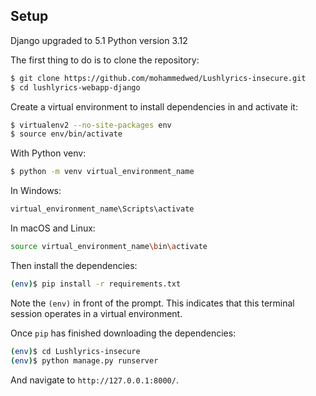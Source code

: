 


## Setup
Django upgraded to 5.1
Python version 3.12

The first thing to do is to clone the repository:

```sh
$ git clone https://github.com/mohammedwed/Lushlyrics-insecure.git
$ cd lushlyrics-webapp-django
```

Create a virtual environment to install dependencies in and activate it:

```sh
$ virtualenv2 --no-site-packages env
$ source env/bin/activate
```

With Python venv:
```sh
$ python -m venv virtual_environment_name
```

In Windows:
```sh
virtual_environment_name\Scripts\activate
```

In macOS and Linux:
```sh
source virtual_environment_name\bin\activate
```

Then install the dependencies:

```sh
(env)$ pip install -r requirements.txt
```
Note the `(env)` in front of the prompt. This indicates that this terminal
session operates in a virtual environment.

Once `pip` has finished downloading the dependencies:
```sh
(env)$ cd Lushlyrics-insecure
(env)$ python manage.py runserver
```
And navigate to `http://127.0.0.1:8000/`.
